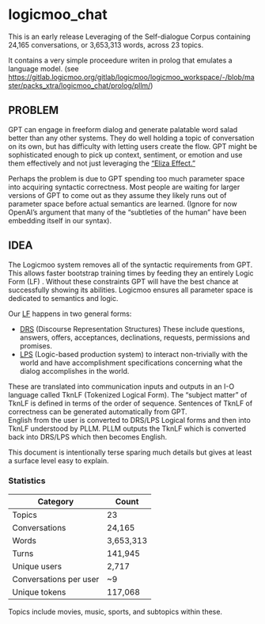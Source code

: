 # logicmoo_chat

This is an early release Leveraging of the Self-dialogue Corpus containing 24,165 conversations, or 3,653,313 words, across 23 topics.

It contains a very simple proceedure writen in prolog that emulates a language model.
(see https://gitlab.logicmoo.org/gitlab/logicmoo/logicmoo_workspace/-/blob/master/packs_xtra/logicmoo_chat/prolog/pllm/)

## PROBLEM   
GPT can engage in freeform dialog and generate palatable word salad better than any other systems.  They do well holding a topic of conversation on its own, but has difficulty with letting users create the flow.  GPT might be sophisticated enough to pick up context, sentiment, or emotion and use them effectively and not just leveraging the [“Eliza Effect.”](https://en.wikipedia.org/wiki/ELIZA_effect#Overview)

Perhaps the problem is due to GPT spending too much parameter space into acquiring syntactic correctness.  Most people are waiting for larger versions of GPT to come out as they assume they likely runs out of parameter space before actual semantics are learned.  (Ignore for now OpenAI’s argument that many of the “subtleties of the human” have been embedding itself in our syntax). 
 
## IDEA  
The Logicmoo system removes all of the syntactic requirements from GPT.  This allows faster bootstrap training times by feeding they an entirely Logic Form (LF) . Without these constraints GPT will have the best chance at successfully showing its abilities.   Logicmoo ensures all parameter space is dedicated to semantics and logic. 

Our [LF](https://plato.stanford.edu/entries/logical-form/) happens in two general forms:
* [DRS](https://plato.stanford.edu/entries/discourse-representation-theory/#DRSLanSynSemAcc) (Discourse Representation Structures) These include questions, answers, offers, acceptances, declinations, requests, permissions and promises.
* [LPS](https://arxiv.org/pdf/1601.00529) (Logic-based production system) to interact non-trivially with the world and have accomplishment specifications concerning what the dialog accomplishes in the world. 

These are translated into communication inputs and outputs in an I-O language called TknLF (Tokenized Logical Form).  The “subject matter” of TknLF is defined in terms of the order of sequence.   Sentences of TknLF of correctness can be generated automatically from GPT.    
English from the user is converted to DRS/LPS Logical forms and then into TknLF understood by PLLM.   PLLM outputs the TknLF which is converted back into DRS/LPS which then becomes English.  

This document is intentionally terse sparing much details but gives at least a surface level easy to explain.


### Statistics


| Category | Count     |
---------- | -----------
| Topics   | 23        |
| Conversations | 24,165 |
| Words    | 3,653,313 |
| Turns    | 141,945   |
| Unique users | 2,717 |
| Conversations per user | ~9 |
| Unique tokens | 117,068 |

Topics include movies, music, sports, and subtopics within these.

